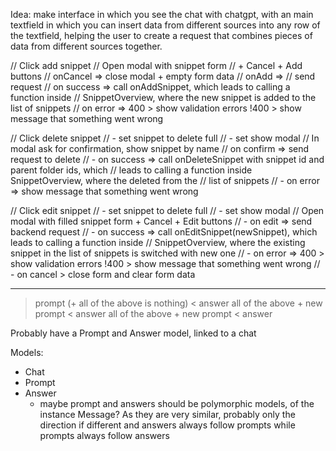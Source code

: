 Idea: make interface in which you see the chat with chatgpt, with an main textfield in which
you can insert data from different sources into any row of the textfield, helping the user to
create a request that combines pieces of data from different sources together.

// Click add snippet
// Open modal with snippet form
// + Cancel + Add buttons
// onCancel => close modal + empty form data
// onAdd =>
//  send request
//  on success => call onAddSnippet, which leads to calling a function inside
//	SnippetOverview, where the new snippet is added to the list of snippets
//  on error => 400 > show validation errors !400 > show message that something went wrong

// Click delete snippet
//   - set snippet to delete full
//   - set show modal
// In modal ask for confirmation, show snippet by name
// on confirm => send request to delete
//  - on success => call onDeleteSnippet with snippet id and parent folder ids, which 
//    leads to calling a function inside SnippetOverview, where the deleted from the 
//    list of snippets
//  - on error => show message that something went wrong

// Click edit snippet
//   - set snippet to delete full
//   - set show modal
// Open modal with filled snippet form + Cancel + Edit buttons
//   - on edit => send backend request
//     - on success => call onEditSnippet(newSnippet), which leads to calling a function inside
//	SnippetOverview, where the existing snippet in the list of snippets is switched with new one
//     - on error => 400 > show validation errors !400 > show message that something went wrong
//   - on cancel > close form and clear form data                               



---

> prompt (+ all of the above is nothing)
< answer
> all of the above + new prompt
< answer
> all of the above + new prompt
< answer

Probably have a Prompt and Answer model, linked to a chat

Models:
- Chat
- Prompt
- Answer
  - maybe prompt and answers should be polymorphic models,
    of the instance Message? As they are very similar, probably
    only the direction if different and answers always follow 
    prompts while prompts always follow answers
